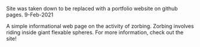 Site was taken down to be replaced with a portfolio website on github pages. 9-Feb-2021

A simple informational web page on the activity of zorbing.  Zorbing involves riding inside giant flexable spheres.  For more information, check out the site!
<!--https://mtkramer.github.io/zorbing-info-website/ -->
